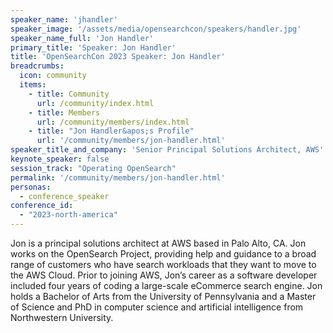 ```yaml
---
speaker_name: 'jhandler'
speaker_image: '/assets/media/opensearchcon/speakers/handler.jpg'
speaker_name_full: 'Jon Handler'
primary_title: 'Speaker: Jon Handler'
title: 'OpenSearchCon 2023 Speaker: Jon Handler'
breadcrumbs:
  icon: community
  items:
    - title: Community
      url: /community/index.html
    - title: Members
      url: /community/members/index.html
    - title: "Jon Handler&apos;s Profile"
      url: '/community/members/jon-handler.html'
speaker_title_and_company: 'Senior Principal Solutions Architect, AWS'
keynote_speaker: false
session_track: "Operating OpenSearch"
permalink: '/community/members/jon-handler.html'
personas:
  - conference_speaker
conference_id:
  - "2023-north-america"
---
```


Jon is a principal solutions architect at AWS based in Palo Alto, CA. Jon works on the OpenSearch Project, providing help and guidance to a broad range of customers who have search workloads that they want to move to the AWS Cloud. Prior to joining AWS, Jon’s career as a software developer included four years of coding a large-scale eCommerce search engine. Jon holds a Bachelor of Arts from the University of Pennsylvania and a Master of Science and PhD in computer science and artificial intelligence from Northwestern University.

